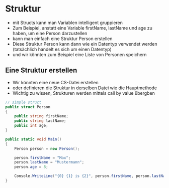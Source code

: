 # Struktur

* mit Structs kann man Variablen intelligent gruppieren
* Zum Beispiel, anstatt eine Variable firstName, lastName und age zu haben, um eine Person darzustellen
* kann man einfach eine Struktur Person erstellen
* Diese Struktur Person kann dann wie ein Datentyp verwendet werden (tatsächlich handelt es sich um einen Datentyp)
* und wir könnten zum Beispiel eine Liste von Personen speichern

## Eine Struktur erstellen

* Wir könnten eine neue CS-Datei erstellen
* oder definieren die Struktur in derselben Datei wie die Hauptmethode
* Wichtig zu wissen, Strukturen werden mittels call by value übergben

```csharp
// simple struct
public struct Person
{
    public string firstName;
    public string lastName;
    public int age;
}

public static void Main()
{
    Person person = new Person();

    person.firstName = "Max";
    person.lastName = "Mustermann";
    person.age = 8;

    Console.WriteLine("{0} {1} is {2}", person.firstName, person.lastName, person.age);
}
```